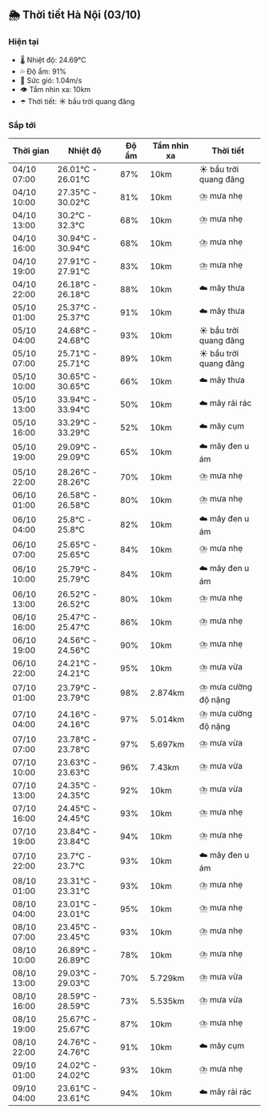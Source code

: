 ## 🌦️ Thời tiết Hà Nội (03/10)

### Hiện tại

- 🌡️ Nhiệt độ: 24.69℃
- 💦 Độ ẩm: 91%
- 💨 Sức gió: 1.04m/s
- 👁️ Tầm nhìn xa: 10km
- ☂️ Thời tiết: ☀️ bầu trời quang đãng

### Sắp tới

| Thời gian | Nhiệt độ | Độ ẩm | Tầm nhìn xa | Thời tiết |
| --- | --- | --- | --- | --- |
| 04/10 07:00 | 26.01℃ - 26.01℃ | 87% | 10km | ☀️ bầu trời quang đãng |
| 04/10 10:00 | 27.35℃ - 30.02℃ | 81% | 10km | ⛈️ mưa nhẹ |
| 04/10 13:00 | 30.2℃ - 32.3℃ | 68% | 10km | ⛈️ mưa nhẹ |
| 04/10 16:00 | 30.94℃ - 30.94℃ | 68% | 10km | ⛈️ mưa nhẹ |
| 04/10 19:00 | 27.91℃ - 27.91℃ | 83% | 10km | ⛈️ mưa nhẹ |
| 04/10 22:00 | 26.18℃ - 26.18℃ | 88% | 10km | ☁️ mây thưa |
| 05/10 01:00 | 25.37℃ - 25.37℃ | 91% | 10km | ☁️ mây thưa |
| 05/10 04:00 | 24.68℃ - 24.68℃ | 93% | 10km | ☀️ bầu trời quang đãng |
| 05/10 07:00 | 25.71℃ - 25.71℃ | 89% | 10km | ☀️ bầu trời quang đãng |
| 05/10 10:00 | 30.65℃ - 30.65℃ | 66% | 10km | ☁️ mây thưa |
| 05/10 13:00 | 33.94℃ - 33.94℃ | 50% | 10km | ☁️ mây rải rác |
| 05/10 16:00 | 33.29℃ - 33.29℃ | 52% | 10km | ☁️ mây cụm |
| 05/10 19:00 | 29.09℃ - 29.09℃ | 65% | 10km | ☁️ mây đen u ám |
| 05/10 22:00 | 28.26℃ - 28.26℃ | 70% | 10km | ⛈️ mưa nhẹ |
| 06/10 01:00 | 26.58℃ - 26.58℃ | 80% | 10km | ⛈️ mưa nhẹ |
| 06/10 04:00 | 25.8℃ - 25.8℃ | 82% | 10km | ☁️ mây đen u ám |
| 06/10 07:00 | 25.65℃ - 25.65℃ | 84% | 10km | ⛈️ mưa nhẹ |
| 06/10 10:00 | 25.79℃ - 25.79℃ | 84% | 10km | ☁️ mây đen u ám |
| 06/10 13:00 | 26.52℃ - 26.52℃ | 80% | 10km | ⛈️ mưa nhẹ |
| 06/10 16:00 | 25.47℃ - 25.47℃ | 86% | 10km | ⛈️ mưa nhẹ |
| 06/10 19:00 | 24.56℃ - 24.56℃ | 90% | 10km | ⛈️ mưa nhẹ |
| 06/10 22:00 | 24.21℃ - 24.21℃ | 95% | 10km | ⛈️ mưa vừa |
| 07/10 01:00 | 23.79℃ - 23.79℃ | 98% | 2.874km | ⛈️ mưa cường độ nặng |
| 07/10 04:00 | 24.16℃ - 24.16℃ | 97% | 5.014km | ⛈️ mưa cường độ nặng |
| 07/10 07:00 | 23.78℃ - 23.78℃ | 97% | 5.697km | ⛈️ mưa vừa |
| 07/10 10:00 | 23.63℃ - 23.63℃ | 96% | 7.43km | ⛈️ mưa vừa |
| 07/10 13:00 | 24.35℃ - 24.35℃ | 92% | 10km | ⛈️ mưa vừa |
| 07/10 16:00 | 24.45℃ - 24.45℃ | 93% | 10km | ⛈️ mưa nhẹ |
| 07/10 19:00 | 23.84℃ - 23.84℃ | 94% | 10km | ⛈️ mưa nhẹ |
| 07/10 22:00 | 23.7℃ - 23.7℃ | 93% | 10km | ☁️ mây đen u ám |
| 08/10 01:00 | 23.31℃ - 23.31℃ | 93% | 10km | ⛈️ mưa nhẹ |
| 08/10 04:00 | 23.01℃ - 23.01℃ | 95% | 10km | ⛈️ mưa nhẹ |
| 08/10 07:00 | 23.45℃ - 23.45℃ | 93% | 10km | ⛈️ mưa nhẹ |
| 08/10 10:00 | 26.89℃ - 26.89℃ | 78% | 10km | ⛈️ mưa nhẹ |
| 08/10 13:00 | 29.03℃ - 29.03℃ | 70% | 5.729km | ⛈️ mưa vừa |
| 08/10 16:00 | 28.59℃ - 28.59℃ | 73% | 5.535km | ⛈️ mưa vừa |
| 08/10 19:00 | 25.67℃ - 25.67℃ | 87% | 10km | ⛈️ mưa nhẹ |
| 08/10 22:00 | 24.76℃ - 24.76℃ | 91% | 10km | ☁️ mây cụm |
| 09/10 01:00 | 24.02℃ - 24.02℃ | 93% | 10km | ⛈️ mưa nhẹ |
| 09/10 04:00 | 23.61℃ - 23.61℃ | 94% | 10km | ☁️ mây rải rác |
